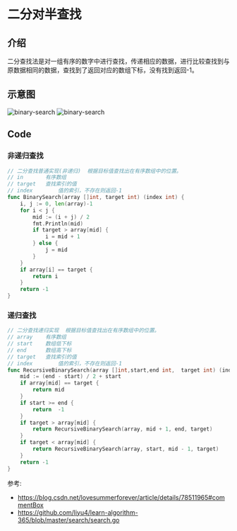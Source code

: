# 二分对半查找

## 介绍
二分查找法是对一组有序的数字中进行查找，传递相应的数据，进行比较查找到与原数据相同的数据，查找到了返回对应的数组下标，没有找到返回-1。


## 示意图
![binary-search](https://dojo.stuycs.org/resources/_images/binary-and-linear-search.gif)
![binary-search](https://codepumpkin.com/wp-content/uploads/2017/10/binary-search.gif)

## Code

### 非递归查找
```go
// 二分查找普通实现(非递归)  根据目标值查找出在有序数组中的位置。
// in 		有序数组
// target	查找索引的值
// index    	值的索引，不存在则返回-1
func BinarySearch(array []int, target int) (index int) {
	i, j := 0, len(array)-1
	for i < j {
		mid := (i + j) / 2
		fmt.Println(mid)
		if target > array[mid] {
			i = mid + 1
		} else {
			j = mid
		}
	}
	if array[i] == target {
		return i
	}
	return -1
}

```

### 递归查找
```go
// 二分查找递归实现  根据目标值查找出在有序数组中的位置。
// array 	有序数组
// start	数组低下标
// end		数组高下标
// target	查找索引的值
// index    	值的索引，不存在则返回-1
func RecursiveBinarySearch(array []int,start,end int,  target int) (index int) {
	mid := (end - start) / 2 + start
	if array[mid] == target {
		return mid
	}
	if start >= end {
		return  -1
	}
	if target > array[mid] {
		return RecursiveBinarySearch(array, mid + 1, end, target)
	}
	if target < array[mid] {
		return RecursiveBinarySearch(array, start, mid - 1, target)
	}
	return -1
}
```
参考: 
* https://blog.csdn.net/lovesummerforever/article/details/78511965#commentBox
* https://github.com/liyu4/learn-algorithm-365/blob/master/search/search.go
